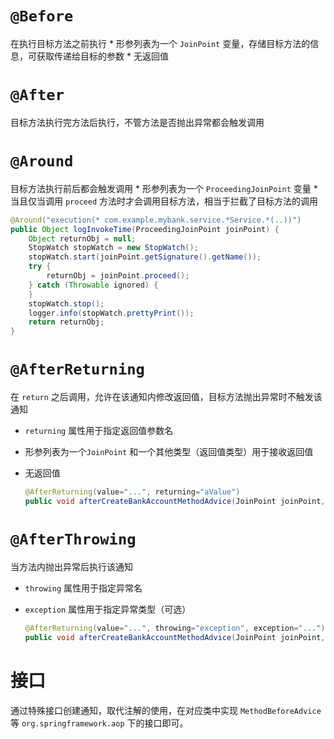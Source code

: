 # `@Before`

在执行目标方法之前执行
	* 形参列表为一个 `JoinPoint` 变量，存储目标方法的信息，可获取传递给目标的参数
	* 无返回值

# `@After`

目标方法执行完方法后执行，不管方法是否抛出异常都会触发调用

# `@Around`

目标方法执行前后都会触发调用
	* 形参列表为一个 `ProceedingJoinPoint` 变量
	* 当且仅当调用 `proceed` 方法时才会调用目标方法，相当于拦截了目标方法的调用

  ```java
  @Around("execution(* com.example.mybank.service.*Service.*(..))")
  public Object logInvokeTime(ProceedingJoinPoint joinPoint) {
      Object returnObj = null;
      StopWatch stopWatch = new StopWatch();
      stopWatch.start(joinPoint.getSignature().getName());
      try {
          returnObj = joinPoint.proceed();
      } catch (Throwable ignored) {
      }
      stopWatch.stop();
      logger.info(stopWatch.prettyPrint());
      return returnObj;
  }
  ```

# `@AfterReturning`

在 `return` 之后调用，允许在该通知内修改返回值，目标方法抛出异常时不触发该通知
-  `returning` 属性用于指定返回值参数名
- 形参列表为一个`JoinPoint` 和一个其他类型（返回值类型）用于接收返回值
- 无返回值

  ```java
  @AfterReturning(value="...", returning="aValue")
  public void afterCreateBankAccountMethodAdvice(JoinPoint joinPoint, int aValue) { ... }
  ```

# `@AfterThrowing`

当方法内抛出异常后执行该通知
-  `throwing` 属性用于指定异常名
- `exception` 属性用于指定异常类型（可选）

  ```java
  @AfterReturning(value="...", throwing="exception", exception="...")
  public void afterCreateBankAccountMethodAdvice(JoinPoint joinPoint, Throwable exception) { ... }
  ```

# 接口

通过特殊接口创建通知，取代注解的使用，在对应类中实现 `MethodBeforeAdvice` 等 `org.springframework.aop` 下的接口即可。
